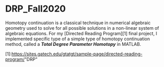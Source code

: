 # DRP_Fall2020

Homotopy continuation is a classical technique in numerical algebraic geometry used to solve for all possible solutions in a non-linear system of algebraic equations. For my [Directed Reading Program][1] final project, I implemented specific type of a simple type of homotopy continuation method, called a ***Total Degree Parameter Homotopy*** in MATLAB.

[1]:<https://sites.gatech.edu/gtatgt/sample-page/directed-reading-program/>"DRP"
